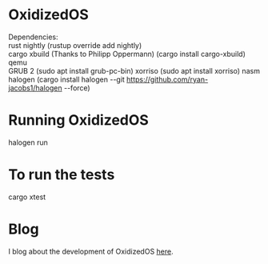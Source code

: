 # OxidizedOS


Dependencies:  
rust nightly (rustup override add nightly)  
cargo xbuild (Thanks to Philipp Oppermann) (cargo install cargo-xbuild)  
qemu  
GRUB 2 (sudo apt install grub-pc-bin)
xorriso  (sudo apt install xorriso)
nasm  
halogen (cargo install halogen --git https://github.com/ryan-jacobs1/halogen --force)

# Running OxidizedOS  
halogen run  

# To run the tests  
cargo xtest  

# Blog
I blog about the development of OxidizedOS [here](https://ryan-jacobs1.github.io/).
